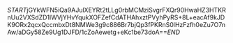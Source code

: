 $START$jGYkWFN5iQa9AJulXEYRt2tLLg0rbMCMziSvgrFXQr90HwaHZ3HTKRnUu2VXSdZD1lWVjYHvYqukXOFZefCdATHAhxztPVyhPyRS+8L+eacAf9kJDK9ORx2qcxQccmbxDt8NMWe3g9c886Br7bjQp3fPKRnS0lHzFzfh0eZu7O7nAw/aDGy58Ze9Ug1DJFD/1cZoAewetg+eKc1be73doA==$END$